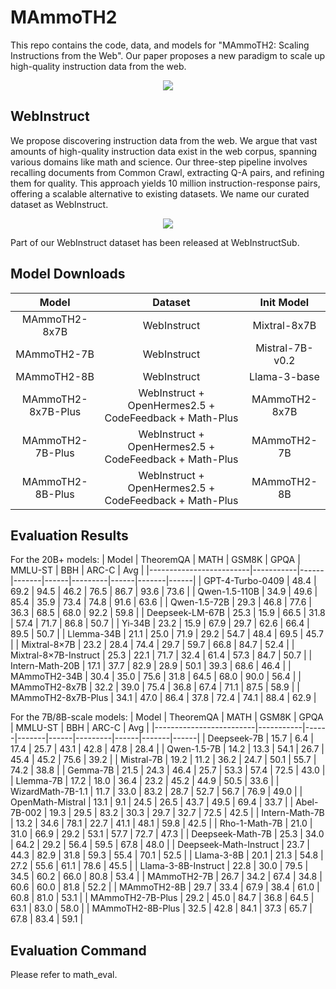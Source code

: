 # MAmmoTH2

This repo contains the code, data, and models for "MAmmoTH2: Scaling Instructions from the Web". Our paper proposes a new paradigm to scale up high-quality instruction data from the web.


<p align="center">
<div style="display: flex; justify-content: center;">
    <img src="https://tiger-ai-lab.github.io/MAmmoTH2/static/images/teaser_front.jpg" width:auto; margin-right:10px">
</div>
</p>

## WebInstruct
We propose discovering instruction data from the web. We argue that vast amounts of high-quality instruction data exist in the web corpus, spanning various domains like math and science. Our three-step pipeline involves recalling documents from Common Crawl, extracting Q-A pairs, and refining them for quality. This approach yields 10 million instruction-response pairs, offering a scalable alternative to existing datasets. We name our curated dataset as WebInstruct.

<p align="center">

<div style="display: flex; justify-content: center;">
    <img src="https://tiger-ai-lab.github.io/MAmmoTH2/static/images/teaser.jpg" width:auto; margin-right:10px">
</div>
</p>

Part of our WebInstruct dataset has been released at WebInstructSub.

## Model Downloads

<div align="center">

| **Model**            | **Dataset**                                            | **Init Model** |
| :------------:       | :------------:                                         | :------------: | 
| MAmmoTH2-8x7B        | WebInstruct                                            | Mixtral-8x7B   |
| MAmmoTH2-7B          | WebInstruct                                            | Mistral-7B-v0.2|
| MAmmoTH2-8B          | WebInstruct                                            | Llama-3-base   |
| MAmmoTH2-8x7B-Plus   | WebInstruct + OpenHermes2.5 + CodeFeedback + Math-Plus | MAmmoTH2-8x7B  |
| MAmmoTH2-7B-Plus     | WebInstruct + OpenHermes2.5 + CodeFeedback + Math-Plus | MAmmoTH2-7B    |
| MAmmoTH2-8B-Plus     | WebInstruct + OpenHermes2.5 + CodeFeedback + Math-Plus | MAmmoTH2-8B    | 

</div>

## Evaluation Results

For the 20B+ models:
| Model                   | TheoremQA | MATH | GSM8K | GPQA | MMLU-ST | BBH  | ARC-C | Avg  |
|-------------------------|-----------|------|-------|------|---------|------|-------|------|
| GPT-4-Turbo-0409        | 48.4      | 69.2 | 94.5  | 46.2 | 76.5    | 86.7 | 93.6  | 73.6 |
| Qwen-1.5-110B           | 34.9      | 49.6 | 85.4  | 35.9 | 73.4    | 74.8 | 91.6  | 63.6 |
| Qwen-1.5-72B            | 29.3      | 46.8 | 77.6  | 36.3 | 68.5    | 68.0 | 92.2  | 59.8 |
| Deepseek-LM-67B         | 25.3      | 15.9 | 66.5  | 31.8 | 57.4    | 71.7 | 86.8  | 50.7 |
| Yi-34B                  | 23.2      | 15.9 | 67.9  | 29.7 | 62.6    | 66.4 | 89.5  | 50.7 |
| Llemma-34B              | 21.1      | 25.0 | 71.9  | 29.2 | 54.7    | 48.4 | 69.5  | 45.7 |
| Mixtral-8×7B            | 23.2      | 28.4 | 74.4  | 29.7 | 59.7    | 66.8 | 84.7  | 52.4 |
| Mixtral-8×7B-Instruct   | 25.3      | 22.1 | 71.7  | 32.4 | 61.4    | 57.3 | 84.7  | 50.7 |
| Intern-Math-20B         | 17.1      | 37.7 | 82.9  | 28.9 | 50.1    | 39.3 | 68.6  | 46.4 |
| MAmmoTH2-34B            | 30.4      | 35.0 | 75.6  | 31.8 | 64.5    | 68.0 | 90.0  | 56.4 |
| MAmmoTH2-8x7B           | 32.2      | 39.0 | 75.4  | 36.8 | 67.4    | 71.1 | 87.5  | 58.9 |
| MAmmoTH2-8x7B-Plus      | 34.1      | 47.0 | 86.4  | 37.8 | 72.4    | 74.1 | 88.4  | 62.9 |

For the 7B/8B-scale models:
| Model                   | TheoremQA | MATH | GSM8K | GPQA | MMLU-ST | BBH  | ARC-C | Avg  |
|-------------------------|-----------|------|-------|------|---------|------|-------|------|
| Deepseek-7B             | 15.7      | 6.4  | 17.4  | 25.7 | 43.1    | 42.8 | 47.8  | 28.4 |
| Qwen-1.5-7B             | 14.2      | 13.3 | 54.1  | 26.7 | 45.4    | 45.2 | 75.6  | 39.2 |
| Mistral-7B              | 19.2      | 11.2 | 36.2  | 24.7 | 50.1    | 55.7 | 74.2  | 38.8 |
| Gemma-7B                | 21.5      | 24.3 | 46.4  | 25.7 | 53.3    | 57.4 | 72.5  | 43.0 |
| Llemma-7B               | 17.2      | 18.0 | 36.4  | 23.2 | 45.2    | 44.9 | 50.5  | 33.6 |
| WizardMath-7B-1.1       | 11.7      | 33.0 | 83.2  | 28.7 | 52.7    | 56.7 | 76.9  | 49.0 |
| OpenMath-Mistral        | 13.1      | 9.1  | 24.5  | 26.5 | 43.7    | 49.5 | 69.4  | 33.7 |
| Abel-7B-002             | 19.3      | 29.5 | 83.2  | 30.3 | 29.7    | 32.7 | 72.5  | 42.5 |
| Intern-Math-7B          | 13.2      | 34.6 | 78.1  | 22.7 | 41.1    | 48.1 | 59.8  | 42.5 |
| Rho-1-Math-7B           | 21.0      | 31.0 | 66.9  | 29.2 | 53.1    | 57.7 | 72.7  | 47.3 |
| Deepseek-Math-7B        | 25.3      | 34.0 | 64.2  | 29.2 | 56.4    | 59.5 | 67.8  | 48.0 |
| Deepseek-Math-Instruct  | 23.7      | 44.3 | 82.9  | 31.8 | 59.3    | 55.4 | 70.1  | 52.5 |
| Llama-3-8B              | 20.1      | 21.3 | 54.8  | 27.2 | 55.6    | 61.1 | 78.6  | 45.5 |
| Llama-3-8B-Instruct     | 22.8      | 30.0 | 79.5  | 34.5 | 60.2    | 66.0 | 80.8  | 53.4 |
| MAmmoTH2-7B             | 26.7      | 34.2 | 67.4  | 34.8 | 60.6    | 60.0 | 81.8  | 52.2 |
| MAmmoTH2-8B             | 29.7      | 33.4 | 67.9  | 38.4 | 61.0    | 60.8 | 81.0  | 53.1 |
| MAmmoTH2-7B-Plus        | 29.2      | 45.0 | 84.7  | 36.8 | 64.5    | 63.1 | 83.0  | 58.0 |
| MAmmoTH2-8B-Plus        | 32.5      | 42.8 | 84.1  | 37.3 | 65.7    | 67.8 | 83.4  | 59.1 |

## Evaluation Command
Please refer to math_eval. 


